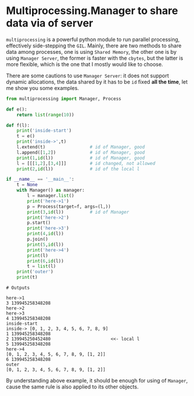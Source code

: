 ---
---

# Multiprocessing.Manager to share data via of server

`multiprocessing` is a powerful python module to run parallel processing, effectively side-stepping the `GIL`. Mainly, there are two methods to share data among processes, one is using `Shared Memory`, the other one is by using `Manager Server`, the former is faster with the `cbytes`, but the latter is more flexible, which is the one that I mostly would like to choose.

There are some cautions to use `Manager Server`: it does not support dynamic allocations, the data shared by it has to be `id` fixed **all the time**, let me show you some examples.

```python
from multiprocessing import Manager, Process

def e():
    return list(range(10))

def f(l):
    print('inside-start')
    t = e()
    print('inside->',t)
    l.extend(t)                 # id of Manager, good
    l.append([1,2])             # id of Manager, good
    print(1,id(l))              # id of Manager, good
    l = [[[1,2],[3,4]]]         # id changed, not allowed
    print(2,id(l))              # id of the local l

if __name__ == '__main__':
    t = None
    with Manager() as manager:
        l = manager.list()
        print('here->1')
        p = Process(target=f, args=(l,))
        print(3,id(l))          # id of Manager
        print('here->2')
        p.start()
        print('here->3')
        print(4,id(l))
        p.join()
        print(5,id(l))
        print('here->4')
        print(l)
        print(6,id(l))
        t = list(l)
    print('outer')
    print(t)
```

```
# Outputs

here->1
3 139945258348208
here->2
here->3
4 139945258348208
inside-start
inside-> [0, 1, 2, 3, 4, 5, 6, 7, 8, 9]
1 139945258348208
2 139945250452480                       <<- local l
5 139945258348208
here->4
[0, 1, 2, 3, 4, 5, 6, 7, 8, 9, [1, 2]]
6 139945258348208
outer
[0, 1, 2, 3, 4, 5, 6, 7, 8, 9, [1, 2]]
```

By understanding above example, it should be enough for using of `Manager`, cause the same rule is also applied to its other objects.


